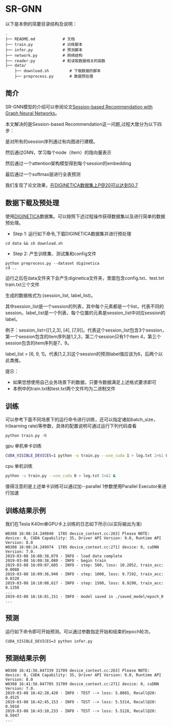 # SR-GNN

以下是本例的简要目录结构及说明：

```text
.
├── README.md            # 文档
├── train.py             # 训练脚本
├── infer.py             # 预测脚本
├── network.py           # 网络结构
├── reader.py            # 和读取数据相关的函数
├── data/
    ├── download.sh         # 下载数据的脚本
    ├── preprocess.py       # 数据预处理

```

## 简介

SR-GNN模型的介绍可以参阅论文[Session-based Recommendation with Graph Neural Networks](https://arxiv.org/abs/1811.00855)。

本文解决的是Session-based Recommendation这一问题,过程大致分为以下四步：

是对所有的session序列通过有向图进行建模。

然后通过GNN，学习每个node（item）的隐向量表示

然后通过一个attention架构模型得到每个session的embedding

最后通过一个softmax层进行全表预测

我们复现了论文效果，在DIGINETICA数据集上P@20可以达到50.7


## 数据下载及预处理

使用[DIGINETICA](http://cikm2016.cs.iupui.edu/cikm-cup)数据集。可以按照下述过程操作获得数据集以及进行简单的数据预处理。

* Step 1: 运行如下命令,下载DIGINETICA数据集并进行预处理
```
cd data && sh download.sh
```

* Step 2: 产生训练集、测试集和config文件
```
python preprocess.py --dataset diginetica
cd ..
```
运行之后在data文件夹下会产生diginetica文件夹，里面包含config.txt、test.txt  train.txt三个文件

生成的数据格式为:(session_list,
label_list)。

其中session_list是一个session的列表，其中每个元素都是一个list，代表不同的session。label_list是一个列表，每个位置的元素是session_list中对应session的label。

例子：session_list=[[1,2,3], [4], [7,9]]。代表这个session_list包含3个session，第一个session包含的item序列是1,2,3，第二个session只有1个item 4，第三个session包含的item序列是7，9。

label_list = [6, 9,
1]。代表[1,2,3]这个session的预测label值应该为6，后两个以此类推。

提示：

* 如果您想使用自己业务场景下的数据，只要令数据满足上述格式要求即可
* 本例中的train.txt和test.txt两个文件均为二进制文件


## 训练

可以参考下面不同场景下的运行命令进行训练，还可以指定诸如batch_size，lr(learning rate)等参数，具体的配置说明可通过运行下列代码查看
```
python train.py -h
```

gpu 单机单卡训练
``` bash
CUDA_VISIBLE_DEVICES=1 python -u train.py --use_cuda 1 > log.txt 2>&1 &
```

cpu 单机训练
``` bash
python -u train.py --use_cuda 0 > log.txt 2>&1 &
```

值得注意的是上述单卡训练可以通过加--parallel 1参数使用Parallel Executor来进行加速


## 训练结果示例

我们在Tesla K40m单GPU卡上训练的日志如下所示(以实际输出为准)
```text
W0308 16:08:24.249840  1785 device_context.cc:263] Please NOTE: device: 0, CUDA Capability: 35, Driver API Version: 9.0, Runtime API Version: 8.0
W0308 16:08:24.249974  1785 device_context.cc:271] device: 0, cuDNN Version: 7.0.
2019-03-08 16:08:38,079 - INFO - load data complete
2019-03-08 16:08:38,080 - INFO - begin train
2019-03-08 16:09:07,605 - INFO - step: 500, loss: 10.2052, train_acc: 0.0088
2019-03-08 16:09:36,940 - INFO - step: 1000, loss: 9.7192, train_acc: 0.0320
2019-03-08 16:10:08,617 - INFO - step: 1500, loss: 8.9290, train_acc: 0.1350
...
2019-03-08 16:16:01,151 - INFO - model saved in ./saved_model/epoch_0
...
```

## 预测
运行如下命令即可开始预测。可以通过参数指定开始和结束的epoch轮次。

```
CUDA_VISIBLE_DEVICES=3 python infer.py
```

## 预测结果示例
```text
W0308 16:41:56.847339 31709 device_context.cc:263] Please NOTE: device: 0, CUDA Capability: 35, Driver API Version: 9.0, Runtime API Version: 8.0
W0308 16:41:56.847705 31709 device_context.cc:271] device: 0, cuDNN Version: 7.0.
2019-03-08 16:42:20,420 - INFO - TEST --> loss: 5.8865, Recall@20: 0.4525
2019-03-08 16:42:45,153 - INFO - TEST --> loss: 5.5314, Recall@20: 0.5010
2019-03-08 16:43:10,233 - INFO - TEST --> loss: 5.5128, Recall@20: 0.5047
...
```
